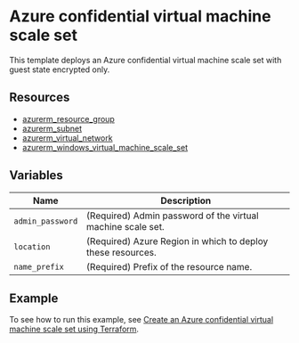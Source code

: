 # Azure confidential virtual machine scale set

This template deploys an Azure confidential virtual machine scale set with guest state encrypted only.

## Resources

- [azurerm_resource_group](https://registry.terraform.io/providers/hashicorp/azurerm/latest/docs/resources/resource_group)
- [azurerm_subnet](https://registry.terraform.io/providers/hashicorp/azurerm/latest/docs/resources/subnet)
- [azurerm_virtual_network](https://registry.terraform.io/providers/hashicorp/azurerm/latest/docs/resources/virtual_network)
- [azurerm_windows_virtual_machine_scale_set](https://registry.terraform.io/providers/hashicorp/azurerm/latest/docs/resources/windows_virtual_machine_scale_set)

## Variables

| Name | Description |
|-|-|
| `admin_password` | (Required) Admin password of the virtual machine scale set.|
| `location` | (Required) Azure Region in which to deploy these resources.|
| `name_prefix` | (Required) Prefix of the resource name.|

## Example

To see how to run this example, see [Create an Azure confidential virtual machine scale set using Terraform](https://docs.microsoft.com/azure/developer/terraform/create-confidential-vmss).
